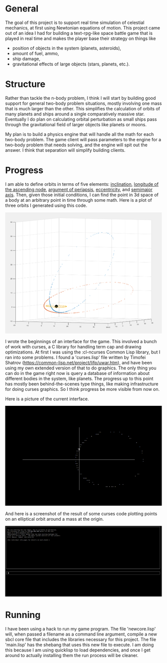 # General

The goal of this project is to support real time simulation of celestial mechanics, at first using Newtonian equations of motion. This project came out of an idea I had for building a text-rpg-like space battle game that is played in real time and makes the player base their strategy on things like

* position of objects in the system (planets, asteroids),
* amount of fuel, ammo,
* ship damage,
* gravitational effects of large objects (stars, planets, etc.).

# Structure

Rather than tackle the n-body problem, I think I will start by building good support for general two-body problem situations, mostly involving one mass that is much larger than the other. This simplifies the calculation of orbits of many planets and ships around a single comparatively massive star. Eventually I do plan on calculating orbital perturbation as small ships pass through the gravitational field of larger objects like planets or moons.

My plan is to build a physics engine that will handle all the math for each two-body problem. The game client will pass parameters to the engine for a two-body problem that needs solving, and the engine will spit out the answer. I think that separation will simplify building clients.

# Progress

I am able to define orbits in terms of five elements: [inclination](https://en.wikipedia.org/wiki/Orbital_inclination), [longitude of the ascending node](https://en.wikipedia.org/wiki/Longitude_of_the_ascending_node), [argument of periapsis](https://en.wikipedia.org/wiki/Argument_of_periapsis), [eccentricity](https://en.wikipedia.org/wiki/Orbital_eccentricity), and [semimajor axis](https://en.wikipedia.org/wiki/Semi-major_axis). Then, given those initial conditions, I can find the point in 3d space of a body at an arbitrary point in time through some math. Here is a plot of three orbits I generated using this code.

![orbit.png](orbits.png)

I wrote the beginnings of an interface for the game. This involved a bunch of work with curses, a C library for handling term cap and drawing optimizations. At first I was using the :cl-ncurses Common Lisp library, but I ran into some problems. I found a 'curses.lisp' file written by Timofei Shatrov (https://common-lisp.net/project/lifp/uwar.htm), and have been using my own extended version of that to do graphics. The only thing you can do in the game right now is query a database of information about different bodies in the system, like planets. The progress up to this point has mostly been behind-the-scenes type things, like making infrastructure for doing curses graphics. So I think progress be more visible from now on.

Here is a picture of the current interface.

![game.png](game.png)

And here is a screenshot of the result of some curses code plotting points on an elliptical orbit around a mass at the origin.

![orbit2.png](orbit2.png)

# Running

I have been using a hack to run my game program. The file 'newcore.lisp' will, when passed a filename as a command line argument, compile a new sbcl core file that includes the libraries necessary for this project. The file 'main.lisp' has the shebang that uses this new file to execute. I am doing this because I am using quicklisp to load dependencies, and once I get around to actually installing them the run process will be cleaner.
